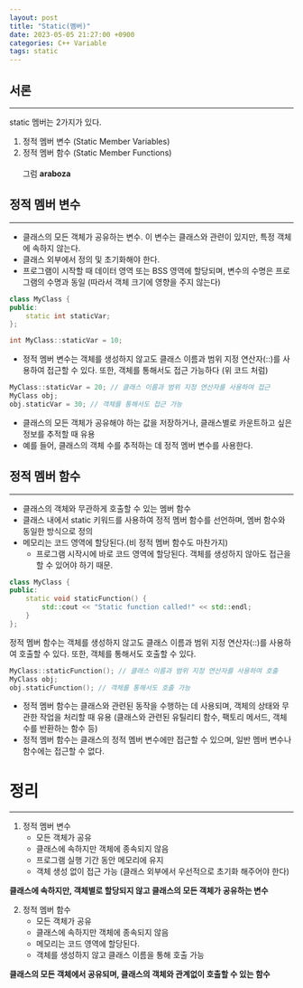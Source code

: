 ```yaml
---
layout: post
title: "Static(멤버)"
date: 2023-05-05 21:27:00 +0900
categories: C++ Variable
tags: static
---
```

## 서론
-------
static 멤버는 2가지가 있다.<br/>
1. 정적 멤버 변수 (Static Member Variables)
2. 정적 멤버 함수 (Static Member Functions) 
<br/><br/>
그럼 **araboza**

## 정적 멤버 변수
------------
- 클래스의 모든 객체가 공유하는 변수. 이 변수는 클래스와 관련이 있지만, 특정 객체에 속하지 않는다.
- 클래스 외부에서 정의 및 초기화해야 한다.
- 프로그램이 시작할 때 데이터 영역 또는 BSS 영역에 할당되며, 변수의 수명은 프로그램의 수명과 동일 (따라서 객체 크기에 영향을 주지 않는다)

```cpp
class MyClass {
public:
    static int staticVar;
};

int MyClass::staticVar = 10;
```
- 정적 멤버 변수는 객체를 생성하지 않고도 클래스 이름과 범위 지정 연산자(::)를 사용하여 접근할 수 있다. 또한, 객체를 통해서도 접근 가능하다 (위 코드 처럼)

```cpp
MyClass::staticVar = 20; // 클래스 이름과 범위 지정 연산자를 사용하여 접근
MyClass obj;
obj.staticVar = 30; // 객체를 통해서도 접근 가능
```
- 클래스의 모든 객체가 공유해야 하는 값을 저장하거나, 클래스별로 카운트하고 싶은 정보를 추적할 때 유용
- 예를 들어, 클래스의 객체 수를 추적하는 데 정적 멤버 변수를 사용한다.

## 정적 멤버 함수
-----------
- 클래스의 객체와 무관하게 호출할 수 있는 멤버 함수
- 클래스 내에서 static 키워드를 사용하여 정적 멤버 함수를 선언하며, 멤버 함수와 동일한 방식으로 정의
- 메모리는 코드 영역에 할당된다.(비 정적 멤버 함수도 마찬가지)
  - 프로그램 시작시에 바로 코드 영역에 할당된다. 객체를 생성하지 않아도 접근을 할 수 있어야 하기 때문.
  
```cpp
class MyClass {
public:
    static void staticFunction() {
        std::cout << "Static function called!" << std::endl;
    }
};
```
정적 멤버 함수는 객체를 생성하지 않고도 클래스 이름과 범위 지정 연산자(::)를 사용하여 호출할 수 있다. 또한, 객체를 통해서도 호출할 수 있다.
```cpp
MyClass::staticFunction(); // 클래스 이름과 범위 지정 연산자를 사용하여 호출
MyClass obj;
obj.staticFunction(); // 객체를 통해서도 호출 가능
```
- 정적 멤버 함수는 클래스와 관련된 동작을 수행하는 데 사용되며, 객체의 상태와 무관한 작업을 처리할 때 유용 (클래스와 관련된 유틸리티 함수, 팩토리 메서드, 객체 수를 반환하는 함수 등)
- 정적 멤버 함수는 클래스의 정적 멤버 변수에만 접근할 수 있으며, 일반 멤버 변수나 함수에는 접근할 수 없다.

# 정리
------------------
1. 정적 멤버 변수
    - 모든 객체가 공유
    - 클래스에 속하지만 객체에 종속되지 않음
    - 프로그램 실행 기간 동안 메모리에 유지
    - 객체 생성 없이 접근 가능 (클래스 외부에서 우선적으로 초기화 해주어야 한다)

**클래스에 속하지만, 객체별로 할당되지 않고 클래스의 모든 객체가 공유하는 변수**

2. 정적 멤버 함수
   - 모든 객체가 공유
   - 클래스에 속하지만 객체에 종속되지 않음
   - 메모리는 코드 영역에 할당된다.
   - 객체를 생성하지 않고 클래스 이름을 통해 호출 가능

**클래스의 모든 객체에서 공유되며, 클래스의 객체와 관계없이 호출할 수 있는 함수**